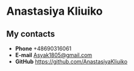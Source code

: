 # Anastasiya Kliuiko

##  My contacts

+ **Phone** +48690316061
+ **E-mail** Asyak1805@gmail.com
+ **GitHub** https://github.com/AnastasiyaKliuiko

